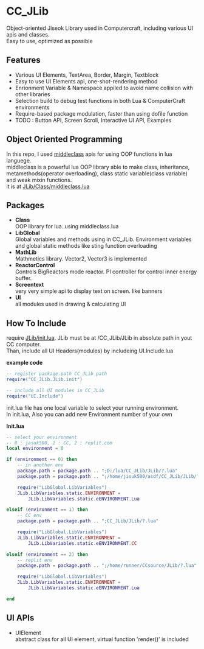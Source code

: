 CC_JLib
===

Object-oriented Jiseok Library used in Computercraft, including various UI apis and classes.    
Easy to use, optimized as possible


Features
---
- Various UI Elements, TextArea, Border, Margin, Textblock
- Easy to use UI Elements api, one-shot-rendering method
- Enrionment Variable & Namespace appiled to avoid name collision with other libraries
- Selection build to debug test functions in both Lua & ComputerCraft environments
- Require-based package modulation, faster than using dofile function
- TODO : Button API, Screen Scroll, Interactive UI API, Examples


Object Oriented Programming
---
In this repo, I used [middleclass](https://github.com/kikito/middleclass) apis for using OOP functions in lua languege.    
middleclass is a powerful lua OOP library able to make class, inheritance, metamethods(operator overloading), class static variable(class variable) and weak mixin functions.   
it is at [JLib/Class/middleclass.lua](./JLib/Class/middleclass.lua)


Packages
---
- **Class**    
OOP library for lua. using middleclass.lua
- **LibGlobal**    
Global variables and methods using in CC_JLib. Environment variables and global static methods like sting function overloading
- **MathLib**    
Mathmetics library. Vector2, Vector3 is implemented
- **ReactorControl**    
Controls BigReactors mode reactor. PI controller for control inner energy buffer.
- **Screentext**    
very very simple api to display text on screen. like banners
- **UI**   
all modules used in drawing & calculating UI


How To Include
---
require [JLib/init.lua](./init.lua). JLib must be at /CC_JLib/JLib in absolute path in yout CC computer.    
Than, include all UI Headers(modules) by includeing UI.Include.lua

**example code**
```lua
-- register package.path CC_JLib path
require("CC_JLib.JLib.init")

-- include all UI modules in CC_JLib
require("UI.Include")
```

init.lua file has one local variable to select your running environment.    
In init.lua, Also you can add new Environment number of your own

**Init.lua**
```lua
-- select your environment
-- 0 : jasuk500, 1 : CC, 2 : replit.com
local environment = 0

if (environment == 0) then
    -- in another env
    package.path = package.path .. ";D:/lua/CC_JLib/JLib/?.lua"
    package.path = package.path .. ";/home/jisuk500/asdf/CC_JLib/JLib/?.lua"

    require("LibGlobal.LibVariables")
    JLib.LibVariables.static.ENVIRONMENT =
        JLib.LibVariables.static.eENVIRONMENT.Lua

elseif (environment == 1) then
    -- CC env
    package.path = package.path .. ";CC_JLib/JLib/?.lua"

    require("LibGlobal.LibVariables")
    JLib.LibVariables.static.ENVIRONMENT =
        JLib.LibVariables.static.eENVIRONMENT.CC

elseif (environment == 2) then
    -- replit env
    package.path = package.path .. ";/home/runner/CCsource/JLib/?.lua"

    require("LibGlobal.LibVariables")
    JLib.LibVariables.static.ENVIRONMENT =
        JLib.LibVariables.static.eENVIRONMENT.Lua

end
```

UI APIs
---
- UIElement    
abstract class for all UI element, virtual function 'render()' is included